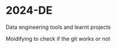 # 2024-DE
Data engineering tools and learnt projects


Moidifying to check if the git works or not 


